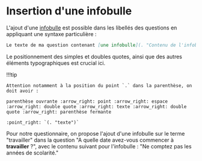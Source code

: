 # Insertion d'une infobulle

L'ajout d'une [infobulle](https://fr.wikipedia.org/wiki/Infobulle) est possible dans les libellés des questions en appliquant une syntaxe particulière :

```md
Le texte de ma question contenant [une infobulle](. "Contenu de l'infobulle.").
```

Le positionnement des simples et doubles quotes, ainsi que des autres éléments typographiques est crucial ici.

!!!tip

    Attention notamment à la position du point `.` dans la parenthèse, on doit avoir :
    
    parenthèse ouvrante :arrow_right: point :arrow_right: espace :arrow_right: double quote :arrow_right: texte :arrow_right: double quote :arrow_right: parenthèse fermante

    :point_right: `(. "texte")`

Pour notre questionnaire, on propose l'ajout d'une infobulle sur le terme "travailler" dans la question "A quelle date avez-vous commencer à __travailler__ ?", avec le contenu suivant pour l'infobulle : "Ne comptez pas les années de scolarité."
